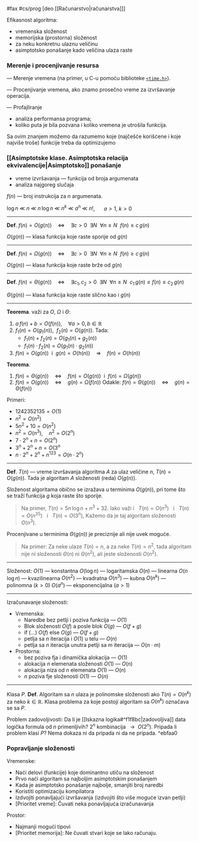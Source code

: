 #fax #cs/prog [deo [[Računarstvo|računarstva]]]
$\:$

Efikasnost algoritma:
- vremenska složenost
- memorijska (prostorna) složenost
$\:$
- za neku konkretnu ulaznu veličinu
- asimptotsko ponašanje kado veličina ulaza raste

### Merenje i procenjivanje resursa
— Merenje vremena (na primer, u C-u pomoću biblioteke [```<time.h>```](Standardne%20biblioteke%20(C).md)).

— Procenjivanje vremena, ako znamo prosečno vreme za izvršavanje operacija.

— Profajliranje
- analiza performansa programa;
- koliko puta je bila pozvana i koliko vremena je utrošila funkcija.

Sa ovim znanjem možemo da razumemo koje (najčešće korišćene i koje  najviše troše) funkcije treba da optimizujemo
### [[Asimptotske klase. Asimptotska relacija ekvivalencije|Asimptotsko]] ponašanje
- vreme izvršavanja — funkcija od broja argumenata
- analiza najgoreg slučaja

$f(n)$ — broj instrukcija za $n$ argumenata.

$\log n \ \ll\ n\ \ll\ n\,\log n\ \ll\ n^{k}\ \ll\ a^{n}\ \ll\ n!$, $\quad$ $a>1,\ k>0$
___
**Def**.  $f(n)=O\big(g(n)\big)\quad\Leftrightarrow\quad\exists c>0\ \ \exists N\ \ \forall n\geqslant N\ \ f(n) \leqslant c\,g(n)$

$O\big(g(n)\big)$ — klasa funkcija koje raste sporije od $g(n)$
___
**Def**.  $f(n)=\Omega\big(g(n)\big)\quad\Leftrightarrow\quad\exists c>0\ \ \exists N\ \ \forall n\geqslant N\ \ f(n) \geqslant c\,g(n)$

$O\big(g(n)\big)$ — klasa funkcija koje raste brže od $g(n)$
___
**Def**.  $f(n)=\Theta\big(g(n)\big)\quad\Leftrightarrow\quad\exists c_{1},\,c_{2}>0\ \ \exists N\ \ \forall n\geqslant N\ \ c_{1}\,g(n)\leqslant f(n) \leqslant c_{2}\,g(n)$

$\Theta\big(g(n)\big)$ — klasa funkcija koje raste slično kao i $g(n)$
___
**Teorema**. važi za $O$, $\Omega$ i $\Theta$:
1. $a\,f(n)+b=O\big(f(n)\big),\quad\forall a>0,\,b\in\mathbb{R}$
2. $f_{1}(n)=O\big(g_{1}(n)\big),\ \ f_{2}(n)=O\big(g(n)\big).$ Tada:
   - $f_{1}(n)+f_{2}(n)=O\big(g_{1}(n)+g_{2}(n)\big)$
   - $f_{1}(n)\cdot f_{2}(n)=O\big(g_{1}(n)\cdot g_{2}(n)\big)$
3. $f(n)=O\big(g(n)\big)\ \ \mathrm{i} \ \ g(n)=O\big(h(n)\big)\quad\Rightarrow\quad f(n)=O\big(h(n)\big)$
$\:$

**Teorema**.
1. $f(n)=\Theta\big(g(n)\big)\quad\Leftrightarrow\quad f(n)=O\big(g(n)\big)\ \ \mathrm{i}\ \ f(n)=\Omega\big(g(n)\big)$
2. $f(n)=O\big(g(n)\big)\quad\Leftrightarrow\quad g(n)=\Omega\big(f(n)\big)$
   Odakle:  $f(n)=\Theta\big(g(n)\big)\quad\Leftrightarrow\quad g(n)=\Theta\big(f(n)\big)$

Primeri:
- $1242352135=O(1)$
- $n^{2}=O(n^{2})$
- $5n^{2}+10=O(n^{2})$
- $n^{2}=O(n^{3}),\quad n^{2}=O(2^{n})$
- $7\cdot2^{n}+n=O(2^{n})$
- $3^{n}+2^{n}+n=O(3^{n}$
- $n\cdot 2^{n}+2^{n}+n^{123}=O(n\cdot2^{n})$
---
**Def**. $T(n)$ — vreme izvršavanja algoritma $A$ za ulaz veličine $n$, $T(n)=O\big(g(n)\big)$. Tada je algoritam $A$ složenosti (reda) $O\big(g(n)\big)$.

Složenost algoritama obično se izražava u terminima $O\big(g(n)\big)$, pri tome što se traži funkcija $g$ koja raste što sporije.
> Na primer, $T(n)=5n\,\log n+n^{3}+32$.
> Iako važi  i $\ \:T(n)=O(n^{3})\ \:$ i $\: \ T(n)=O(n^{35})\ \:$ i $\ \:T(n)=O(3^{n})$,
> Kažemo da je taj algoritam složenosti $O(n^{3})$.

Procenjivane u terminima $\Theta\big(g(n)\big)$ je preciznije ali nije uvek moguće.
> Na primer:
> Za neke ulaze $T(n)=n$, a za neke $T(n)=n^{2}$, tada algoritam nije ni složenosti $\Theta(n)$ ni $\Theta(n^{2})$, ali jeste složenosti $O(n^{2}).$

___
Složenost:
$O(1)$ — konstantna 
$O(\log n)$ — logaritamska
$O(n)$ — linearna
$O(n\,\log n)$ — kvazilinearna 
$O(n^{2})$ — kvadratna
$O(n^{3})$ — kubna
$O(n^{k})$ — polinomna $(k>0)$
$O(a^{n})$ — eksponencijalna $(a>1)$
___
Izračunavanje složenosti:
- Vremenska:
	- Naredbe bez petlji i poziva funkcija — $O(1)$
	- Blok složenosti $O(f)$ a posle blok $O(g)$ — $O(f+g)$
	- if (...) $O(f)$ else $O(g)$ — $O(f+g)$
	- petlja sa $n$ iteracija i $O(1)$ u telu — $O(n)$
	- petlja sa $n$ iteracija unutra petlji sa $m$ iteracija — $O(n\cdot m)$
- Prostorna:
	- bez poziva fja i dinamička alokacija — $O(1)$
	- alokacija $n$ elemenata složenosti $O(1)$ — $O(n)$
	- alokacija niza od $n$ elemenata $O(1)$ — $O(n)$
	- $n$ poziva fje složenosti $O(1)$ — $O(n)$

___
Klasa $P$.
**Def**. Algoritam sa $n$ ulaza je polinomske složenosti ako $T(n)=O(n^{k})$ za neko $k\in\mathbb{R}$. 
Klasa problema za koje postoji algoritam sa $O(n^{k})$ označava se sa $P$.

Problem zadovoljivosti:
Da li je [[Iskazna logika#^f1f8bc|zadovoljiva]] data logička formula od $n$ primenljivih?
$2^{n}$ kombinacija  $\ \ \to\ \ O(2^{n})$.
Pripada li problem klasi $P$? Nema dokaza ni da pripada ni da ne pripada. ^ebfaa0

### Popravljanje složenosti
Vremenske:
- Naći delovi (funkcije) koje dominantno utiču na složenost
- Prvo naći algoritam sa najboljim asimptotskim ponašanjem
- Kada je asimptotsko ponašanje najbolje, smanjiti broj naredbi
- Koristiti optimizaciju kompilatora
- Izdvojiti ponavljajući izvršavanja (izdvojiti što više moguće izvan petlji)
- \[Prioritet vreme]: Čuvati neka ponavljajuća izračunavanja

Prostor:
- Najmanji mogući tipovi
- \[Prioritet memorija]: Ne čuvati stvari koje se lako računaju.